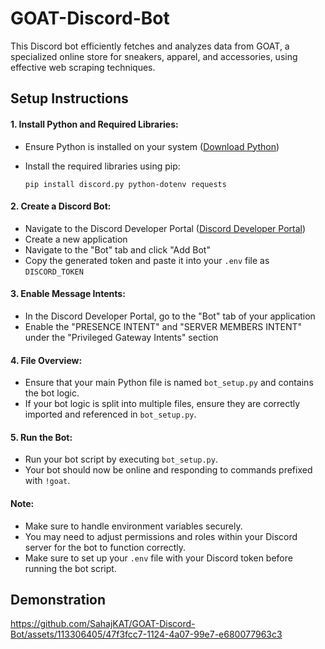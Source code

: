 # GOAT-Discord-Bot

This Discord bot efficiently fetches and analyzes data from GOAT, a specialized online store for sneakers, apparel, and accessories, using effective web scraping techniques.

## Setup Instructions

#### 1. Install Python and Required Libraries:
   - Ensure Python is installed on your system ([Download Python](https://www.python.org/))
   - Install the required libraries using pip:
     
     ```
     pip install discord.py python-dotenv requests
     ```

#### 2. Create a Discord Bot:
   - Navigate to the Discord Developer Portal ([Discord Developer Portal](https://discord.com/developers/applications))
   - Create a new application
   - Navigate to the "Bot" tab and click "Add Bot"
   - Copy the generated token and paste it into your `.env` file as `DISCORD_TOKEN`

#### 3. Enable Message Intents:
   - In the Discord Developer Portal, go to the "Bot" tab of your application
   - Enable the "PRESENCE INTENT" and "SERVER MEMBERS INTENT" under the "Privileged Gateway Intents" section

#### 4. File Overview:
   - Ensure that your main Python file is named `bot_setup.py` and contains the bot logic.
   - If your bot logic is split into multiple files, ensure they are correctly imported and referenced in `bot_setup.py`.

#### 5. Run the Bot:
   - Run your bot script by executing `bot_setup.py`.
   - Your bot should now be online and responding to commands prefixed with `!goat`.

#### Note:
   - Make sure to handle environment variables securely.
   - You may need to adjust permissions and roles within your Discord server for the bot to function correctly.
   - Make sure to set up your `.env` file with your Discord token before running the bot script.
  
## Demonstration 
https://github.com/SahajKAT/GOAT-Discord-Bot/assets/113306405/47f3fcc7-1124-4a07-99e7-e680077963c3

